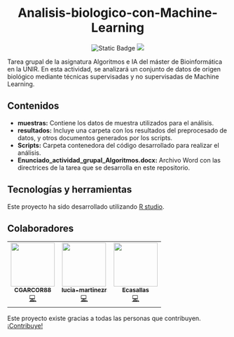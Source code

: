 <h1 align="center"> Analisis-biologico-con-Machine-Learning </h1>
<p align="center">
  <img alt="Static Badge" src="https://img.shields.io/badge/License-GPL%203.0-blue">
   <img src="https://img.shields.io/badge/STATUS-EN%20DESARROLLO-green">
   </p>
Tarea grupal de la asignatura Algoritmos e IA del máster de Bioinformática en la UNIR. En esta actividad, se analizará un conjunto de datos de origen biológico mediante técnicas supervisadas y no supervisadas de Machine Learning.

## Contenidos
- **muestras:** Contiene los datos de muestra utilizados para el análisis.
- **resultados:** Incluye una carpeta con los resultados del preprocesado de datos, y otros documentos generados por los scripts.
- **Scripts:** Carpeta contenedora del código desarrollado para realizar el análisis.
- **Enunciado_actividad_grupal_Algoritmos.docx:** Archivo Word con las directrices de la tarea que se desarrolla en este repositorio.

## Tecnologías y herramientas
Este proyecto ha sido desarrollado utilizando [R studio](https://posit.co/download/rstudio-desktop/).

## Colaboradores
<!-- ALL-CONTRIBUTORS-LIST:START - Do not remove or modify this section -->
<!-- prettier-ignore-start -->
<!-- markdownlint-disable -->
<table>
  <tr>
 <td align="center"><a href="https://github.com/CGARCOR88"><img src="https://avatars.githubusercontent.com/CGARCOR88?v=4" width="100px;" alt=""/><br /><sub><b>CGARCOR88</b></sub></a><br /><a href="https://github.com/tu-repositorio" title="Code">💻</a></td>
    <td align="center"><a href="https://github.com/lucia-martinezr"><img src="https://avatars.githubusercontent.com/lucia-martinezr?v=4" width="100px;" alt=""/><br /><sub><b>lucia-martinezr</b></sub></a><br /><a href="https://github.com/tu-repositorio" title="Code">💻</a></td>
    <td align="center"><a href="https://github.com/Ecasallas"><img src="https://avatars.githubusercontent.com/Ecasallas?v=4" width="100px;" alt=""/><br /><sub><b>Ecasallas</b></sub></a><br /><a href="https://github.com/tu-repositorio" title="Code">💻</a></td>
  </tr>
</table>

<!-- markdownlint-enable -->
<!-- prettier-ignore-end -->
<!-- ALL-CONTRIBUTORS-LIST:END -->

Este proyecto existe gracias a todas las personas que contribuyen. [¡Contribuye!](https://github.com/Analisis-biologico-con-Machine-Learning)

